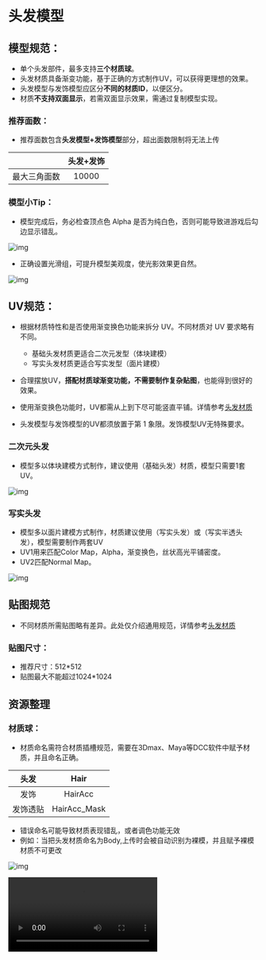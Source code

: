 # 头发模型

## 模型规范：

- 单个头发部件，最多支持**三个材质球**。
- 头发材质具备渐变功能，基于正确的方式制作UV，可以获得更理想的效果。
- 头发模型与发饰模型应区分**不同的材质ID**，以便区分。
- 材质**不支持双面显示**，若需双面显示效果，需通过复制模型实现。

### 推荐面数：

- 推荐面数包含**头发模型+发饰模型**部分，超出面数限制将无法上传

|              | 头发+发饰 |
| :----------: | :-------: |
| 最大三角面数 |   10000   |

### 模型小Tip：

- 模型完成后，务必检查顶点色 Alpha 是否为纯白色，否则可能导致进游戏后勾边显示错乱。
  

![img](https://arkimg.ark.online/1739959078972-10.png)

- 正确设置光滑组，可提升模型美观度，使光影效果更自然。


![img](https://arkimg.ark.online/1739959078971-1.png)

## UV规范：

- 根据材质特性和是否使用渐变换色功能来拆分 UV。不同材质对 UV 要求略有不同。
  - 基础头发材质更适合二次元发型（体块建模）
  - 写实头发材质更适合写实发型（面片建模）

- 合理摆放UV，**搭配材质球渐变功能，不需要制作复杂贴图**，也能得到很好的效果。
- 使用渐变换色功能时，UV都需从上到下尽可能竖直平铺。详情参考[头发材质](./4_3_0_Hair-Material)
- 头发模型与发饰模型的UV都须放置于第 1 象限。发饰模型UV无特殊要求。

### 二次元头发

- 模型多以体块建模方式制作，建议使用（基础头发）材质，模型只需要1套UV。

![img](https://arkimg.ark.online/1740390751697-5.png)

### 写实头发

- 模型多以面片建模方式制作，材质建议使用（写实头发）或（写实半透头发），模型需要制作两套UV
- UV1用来匹配Color Map，Alpha，渐变换色，丝状高光平铺密度。
- UV2匹配Normal Map。

![img](https://arkimg.ark.online/1740390751698-6.png)

## 贴图规范

- 不同材质所需贴图略有差异。此处仅介绍通用规范，详情参考[头发材质](./4_3_0_Hair-Material)

### 贴图尺寸：

- 推荐尺寸：512*512
- 贴图最大不能超过1024*1024

## 资源整理

### 材质球：

- 材质命名需符合材质插槽规范，需要在3Dmax、Maya等DCC软件中赋予材质，并且命名正确。

|   头发   |     Hair     |
| :------: | :----------: |
|   发饰   |   HairAcc    |
| 发饰透贴 | HairAcc_Mask |

- 错误命名可能导致材质表现错乱，或者调色功能无效
- 例如：当把头发材质命名为Body,上传时会被自动识别为裸模，并且赋予裸模材质不可更改

![img](https://arkimg.ark.online/1739959078971-6.png)

<video controls src="https://arkimg.ark.online/%E5%A4%B4%E5%8F%91%E6%9D%90%E8%B4%A8%E7%90%83%E7%BB%99%E9%94%99%E4%BA%86.mp4" />

### 模型检查：

- 检查3dsMax中单位设置是否是**厘米**
- 检查模型坐标是否在**世界坐标中心**，模型坐标为**0.0.0**，且**不能有缩放值**。

![头发检查坐标](https://arkimg.ark.online/%E5%A4%B4%E5%8F%91%E6%A3%80%E6%9F%A5%E5%9D%90%E6%A0%87.jpg)

- 检查资源列表中是否有**无用的模型，空组**等，如果有请删除。
- 检查是否存在错误的双面，破面，破点，5边及以上的多边面
- 检查模型**光滑组**是否设置正确
- 检查各个部件是否有赋予材质球，并且材质球命名正确。
- 检查UV数量是否正确

## 完成：

- 模型和贴图制作完成以后，即可进行绑定或动画制作
